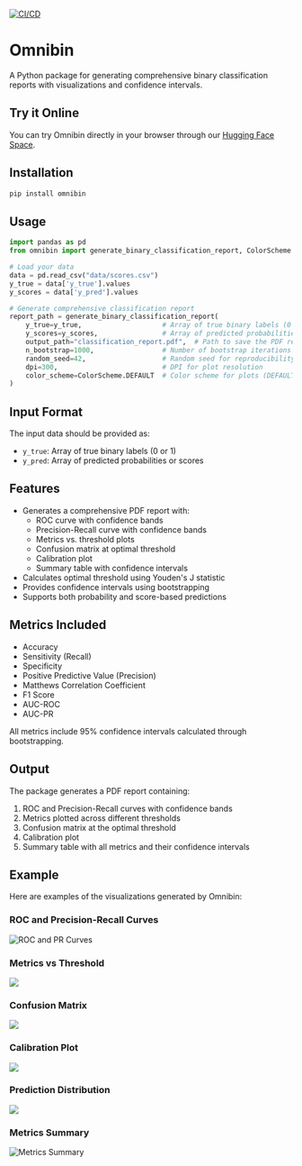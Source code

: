 [![CI/CD](https://github.com/felipekitamura/omnibin/actions/workflows/update-hf-space.yml/badge.svg)](https://github.com/felipekitamura/omnibin/actions/workflows/update-hf-space.yml)

# Omnibin

A Python package for generating comprehensive binary classification reports with visualizations and confidence intervals.

## Try it Online

You can try Omnibin directly in your browser through our [Hugging Face Space](https://felipekitamura-omnibin.hf.space).

## Installation

```bash
pip install omnibin
```

## Usage

```python
import pandas as pd
from omnibin import generate_binary_classification_report, ColorScheme

# Load your data
data = pd.read_csv("data/scores.csv")
y_true = data['y_true'].values
y_scores = data['y_pred'].values

# Generate comprehensive classification report
report_path = generate_binary_classification_report(
    y_true=y_true,                    # Array of true binary labels (0 or 1)
    y_scores=y_scores,                # Array of predicted probabilities or scores
    output_path="classification_report.pdf",  # Path to save the PDF report
    n_bootstrap=1000,                 # Number of bootstrap iterations for confidence intervals
    random_seed=42,                   # Random seed for reproducibility
    dpi=300,                          # DPI for plot resolution
    color_scheme=ColorScheme.DEFAULT  # Color scheme for plots (DEFAULT, MONOCHROME, or VIBRANT)
)
```

## Input Format

The input data should be provided as:
- `y_true`: Array of true binary labels (0 or 1)
- `y_pred`: Array of predicted probabilities or scores

## Features

- Generates a comprehensive PDF report with:
  - ROC curve with confidence bands
  - Precision-Recall curve with confidence bands
  - Metrics vs. threshold plots
  - Confusion matrix at optimal threshold
  - Calibration plot
  - Summary table with confidence intervals
- Calculates optimal threshold using Youden's J statistic
- Provides confidence intervals using bootstrapping
- Supports both probability and score-based predictions

## Metrics Included

- Accuracy
- Sensitivity (Recall)
- Specificity
- Positive Predictive Value (Precision)
- Matthews Correlation Coefficient
- F1 Score
- AUC-ROC
- AUC-PR

All metrics include 95% confidence intervals calculated through bootstrapping.

## Output

The package generates a PDF report containing:
1. ROC and Precision-Recall curves with confidence bands
2. Metrics plotted across different thresholds
3. Confusion matrix at the optimal threshold
4. Calibration plot
5. Summary table with all metrics and their confidence intervals 

## Example

Here are examples of the visualizations generated by Omnibin:

### ROC and Precision-Recall Curves
![ROC and PR Curves](results/plots/roc_pr.png)

### Metrics vs Threshold
<img src="results/plots/metrics_threshold.png">

### Confusion Matrix
<img src="results/plots/confusion_matrix.png">

### Calibration Plot
<img src="results/plots/calibration.png">

### Prediction Distribution
<img src="results/plots/prediction_distribution.png">

### Metrics Summary
![Metrics Summary](results/plots/metrics_summary.png) 
